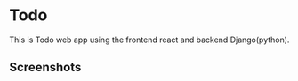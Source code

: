 
# Todo

This is Todo web app using the frontend react and backend Django(python).

## Screenshots

